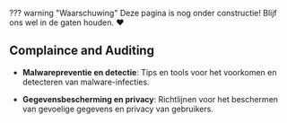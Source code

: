 ??? warning "Waarschuwing"
    Deze pagina is nog onder constructie! Blijf ons wel in de gaten houden. :heart:

## Complaince and Auditing

- **Malwarepreventie en detectie**: Tips en tools voor het voorkomen en detecteren van malware-infecties.
  
- **Gegevensbescherming en privacy**: Richtlijnen voor het beschermen van gevoelige gegevens en privacy van gebruikers.
